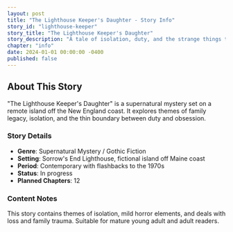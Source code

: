 ```yaml
---
layout: post
title: "The Lighthouse Keeper's Daughter - Story Info"
story_id: "lighthouse-keeper"
story_title: "The Lighthouse Keeper's Daughter"
story_description: "A tale of isolation, duty, and the strange things that wash ashore during storms. When Maya inherits her father's lighthouse, she discovers that some lights are meant to warn ships away, not guide them home."
chapter: "info"
date: 2024-01-01 00:00:00 -0400
published: false
---
```


## About This Story

"The Lighthouse Keeper's Daughter" is a supernatural mystery set on a remote island off the New England coast. It explores themes of family legacy, isolation, and the thin boundary between duty and obsession.

### Story Details
- **Genre**: Supernatural Mystery / Gothic Fiction
- **Setting**: Sorrow's End Lighthouse, fictional island off Maine coast
- **Period**: Contemporary with flashbacks to the 1970s
- **Status**: In progress
- **Planned Chapters**: 12

### Content Notes
This story contains themes of isolation, mild horror elements, and deals with loss and family trauma. Suitable for mature young adult and adult readers. 